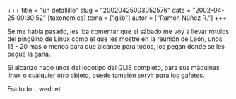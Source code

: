 +++
title = "un detallillo"
slug = "20020425003052576"
date = "2002-04-25 00:30:52"
[taxonomies]
tema = ["glib"]
autor = ["Ramón Núñez R."]
+++

Se me había pasado, les iba comentar que el sábado me voy a llevar
rótulos del pingüino de Linux como el que les mostré en la reunión de
León, unos 15 - 20 mas o menos para que alcance para todos, los pegan
donde se les pegue la gana.

Si alcanzo hago unos del logotipo del GLIB completo, para sus máquinas
linux o cualquier otro objeto, puede también servir para los gafetes.

Era todo… wednet

